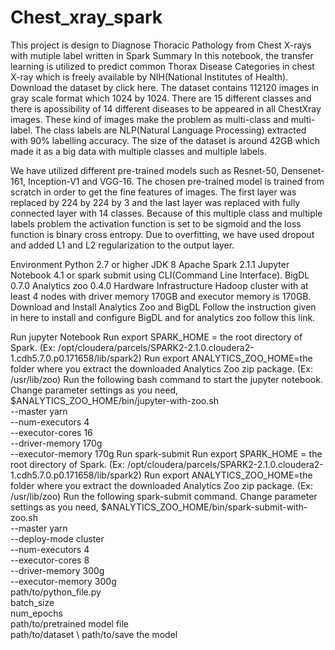 # Chest_xray_spark
This project is design to Diagnose Thoracic Pathology from Chest X-rays with mutiple label written in Spark
Summary
In this notebook, the transfer learning is utilized to predict common Thorax Disease Categories in chest X-ray which is freely available by NIH(National Institutes of Health). Download the dataset by click here. The dataset contains 112120 images in gray scale format which 1024 by 1024. There are 15 different classes and there is apossibility of 14 different diseases to be appeared in all ChestXray images. These kind of images make the problem as multi-class and multi-label. The class labels are NLP(Natural Language Processing) extracted with 90% labelling accuracy. The size of the dataset is around 42GB which made it as a big data with multiple classes and multiple labels.

We have utilized different pre-trained models such as Resnet-50, Densenet-161, Inception-V1 and VGG-16. The chosen pre-trained model is trained from scratch in order to get the fine features of images. The first layer was replaced by 224 by 224 by 3 and the last layer was replaced with fully connected layer with 14 classes. Because of this multiple class and multiple labels problem the activation function is set to be sigmoid and the loss function is binary cross entropy. Due to overfitting, we have used dropout and added L1 and L2 regularization to the output layer.

Environment
Python 2.7 or higher
JDK 8
Apache Spark 2.1.1
Jupyter Notebook 4.1 or spark submit using CLI(Command Line Interface).
BigDL 0.7.0
Analytics zoo 0.4.0
Hardware Infrastructure
Hadoop cluster with at least 4 nodes with driver memory 170GB and executor memory is 170GB.
Download and Install Analytics Zoo and BigDL
Follow the instruction given in here to install and configure BigDL and for analytics zoo follow this link.

Run jupyter Notebook
Run export SPARK_HOME = the root directory of Spark. (Ex: /opt/cloudera/parcels/SPARK2-2.1.0.cloudera2-1.cdh5.7.0.p0.171658/lib/spark2)
Run export ANALYTICS_ZOO_HOME=the folder where you extract the downloaded Analytics Zoo zip package. (Ex: /usr/lib/zoo)
Run the following bash command to start the jupyter notebook. Change parameter settings as you need,
$ANALYTICS_ZOO_HOME/bin/jupyter-with-zoo.sh  \
    --master yarn \
    --num-executors 4 \
    --executor-cores 16 \
    --driver-memory 170g \
    --executor-memory 170g 
Run spark-submit
Run export SPARK_HOME = the root directory of Spark. (Ex: /opt/cloudera/parcels/SPARK2-2.1.0.cloudera2-1.cdh5.7.0.p0.171658/lib/spark2)
Run export ANALYTICS_ZOO_HOME=the folder where you extract the downloaded Analytics Zoo zip package. (Ex: /usr/lib/zoo)
Run the following spark-submit command. Change parameter settings as you need,
$ANALYTICS_ZOO_HOME/bin/spark-submit-with-zoo.sh \
    --master yarn \
    --deploy-mode cluster \
    --num-executors 4 \
    --executor-cores 8 \
    --driver-memory 300g \
    --executor-memory 300g \
    path/to/python_file.py \
    batch_size \
    num_epochs \
    path/to/pretrained model file \
    path/to/dataset \ 
    path/to/save the model
